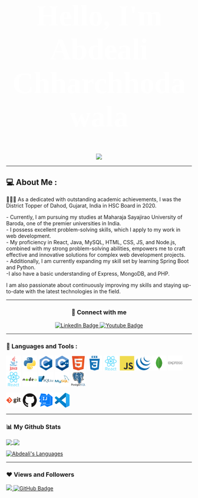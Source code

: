 <span align="center">
  <h1 align="center" style="color: white; padding-top: 50px;font-size:5rem;font-family:Fira-Code;font-weight:bold">
    Hello, I'm Abdeali Chharchhodawala
  </h1>
</span>

<div id="header" align="center">
  <img src="https://media.giphy.com/media/RbDKaczqWovIugyJmW/giphy.gif">
  <hr>

  <h2 align="left">💻 About Me :</h2>

  <p align="left">
     👨🏼‍🎓 As a dedicated  with outstanding academic achievements, I was the District Topper of Dahod, Gujarat, India in HSC Board in 2020.
  </p>

<p align="left">
  - Currently, I am pursuing my studies at Maharaja Sayajirao University of Baroda, one of the premier universities in India. <br>
  - I possess excellent problem-solving skills, which I apply to my work in web development.  <br>
  - My proficiency in React, Java, MySQL, HTML, CSS, JS, and Node.js, combined with my strong problem-solving abilities, empowers me to craft effective and innovative solutions for complex web development projects.  <br>
  - Additionally, I am currently expanding my skill set by learning Spring Boot and Python.  <br>
  -I also have a basic understanding of Express, MongoDB, and PHP.  <br>
</p>

  <p align="left">
    I am also passionate about continuously improving my skills and staying up-to-date with the latest technologies in the field.
  </p>

 <hr>

  <!-- Connect with me -->
  <h3>🔗 Connect with me </h3>
  <div id="badges">
    <a href="https://www.linkedin.com/in/abdeali-chharchhoda">
      <img src="https://img.shields.io/badge/LinkedIn-blue?style=for-the-badge&logo=linkedin&logoColor=white" alt="LinkedIn Badge" />
    </a>
    <a href="https://youtube.com/@learnerboy4405">
      <img src="https://img.shields.io/badge/YouTube-red?style=for-the-badge&logo=youtube&logoColor=white" alt="Youtube Badge" />
    </a>
  </div>
</div>

<hr>

### 🔨 Languages and Tools :

 
<p align="left">
  <img src="https://github.com/devicons/devicon/blob/master/icons/java/java-original-wordmark.svg" title="Java" alt="Java" width="40" height="40" />
  <img src="https://github.com/devicons/devicon/blob/master/icons/python/python-original.svg" title="Python" alt="Python" width="40" height="40"/>
  <img src="https://github.com/devicons/devicon/blob/master/icons/c/c-original.svg" title="C" alt="C" width="40" height="40" />
  <img src="https://github.com/devicons/devicon/blob/master/icons/cplusplus/cplusplus-original.svg" title="C++" alt="C++" width="40" height="40" />
 
  <img src="https://github.com/devicons/devicon/blob/master/icons/html5/html5-original.svg" title="HTML5" alt="HTML" width="40" height="40" />
  <img src="https://github.com/devicons/devicon/blob/master/icons/css3/css3-plain-wordmark.svg" title="CSS3" alt="CSS" width="40" height="40" />
  <img src="https://github.com/devicons/devicon/blob/master/icons/react/react-original-wordmark.svg" title="BootStrap" alt="BootStrap" width="40" height="40" />
  <img src="https://github.com/devicons/devicon/blob/master/icons/javascript/javascript-original.svg" title="JavaScript" alt="JavaScript" width="40" height="40" />
  <img src="https://github.com/devicons/devicon/blob/master/icons/jquery/jquery-original.svg" title="JQuery" alt="JQuery" width="40" height="40" />

   <img src="https://github.com/devicons/devicon/blob/master/icons/mongodb/mongodb-original.svg" title="MongoDB" alt="MongoDB" width="40" height="40" />
   <img src="https://github.com/devicons/devicon/blob/master/icons/express/express-original-wordmark.svg" title="Express" alt="Express" width="40" height="40" />
   <img src="https://github.com/devicons/devicon/blob/master/icons/react/react-original-wordmark.svg" title="React" alt="React" width="40" height="40" />
   <img src="https://github.com/devicons/devicon/blob/master/icons/nodejs/nodejs-original-wordmark.svg" title="NodeJS" alt="NodeJS" width="40" height="40" />

   <img src="https://github.com/devicons/devicon/blob/master/icons/sqlite/sqlite-original-wordmark.svg" title="SQLite" alt="SQLite" width="40" height="40" />
   <img src="https://github.com/devicons/devicon/blob/master/icons/mysql/mysql-original-wordmark.svg" title="MySQL" alt="MySQL" width="40" height="40" />
   <img src="https://github.com/devicons/devicon/blob/master/icons/postgresql/postgresql-original-wordmark.svg" title="Postgress" alt="Postgress" width="40" height="40" />
  
</p>

<p>
  <img src="https://github.com/devicons/devicon/blob/master/icons/git/git-original-wordmark.svg" title="Git" alt="Git" width="40" height="40" />
  <img src="https://github.com/devicons/devicon/blob/master/icons/github/github-original.svg" title="GitHub" alt="GitHub" width="40" height="40" />
  <img src="https://github.com/devicons/devicon/blob/master/icons/intellij/intellij-plain.svg" title="Intellij" alt="Intellij" width="40" height="40" />
  <img src="https://github.com/devicons/devicon/blob/master/icons/vscode/vscode-original.svg" title="VsCode" alt="VsCode" width="40" height="40" />
</p>




<hr>

### 📊 My Github Stats

<p align="left">
  <a href="https://github.com/Abdeali099">
    <img align="center" src="https://github-readme-stats.vercel.app/api?username=Abdeali099&theme=algolia&show_icons=true" />
  </a>
  <a href="https://github.com/Abdeali099">
    <img align="center" src="https://github-readme-streak-stats.herokuapp.com/?user=Abdeali099&theme=algolia#version3" />
  </a>
</p>

<a href="https://github.com/Abdeali099/github-readme-stats">
  <img alt="Abdeali's Languages" src="https://github-readme-stats.vercel.app/api/top-langs/?username=Abdeali099&langs_count=8&count_private=true&layout=compact&theme=react&hide_border=true&bg_color=0D1117" />
</a>

<hr>

### ❤ Views and Followers

<p>
  <a href="https://github.com/Abdeali099/github-profile-views-counter">
    <img src="https://komarev.com/ghpvc/?username=Abdeali099">
  </a>
  <a href="https://github.com/Abdeali099?tab=followers">
    <img src="https://img.shields.io/github/followers/Abdeali099?label=Followers&style=social" alt="GitHub Badge">
  </a>
</p>
